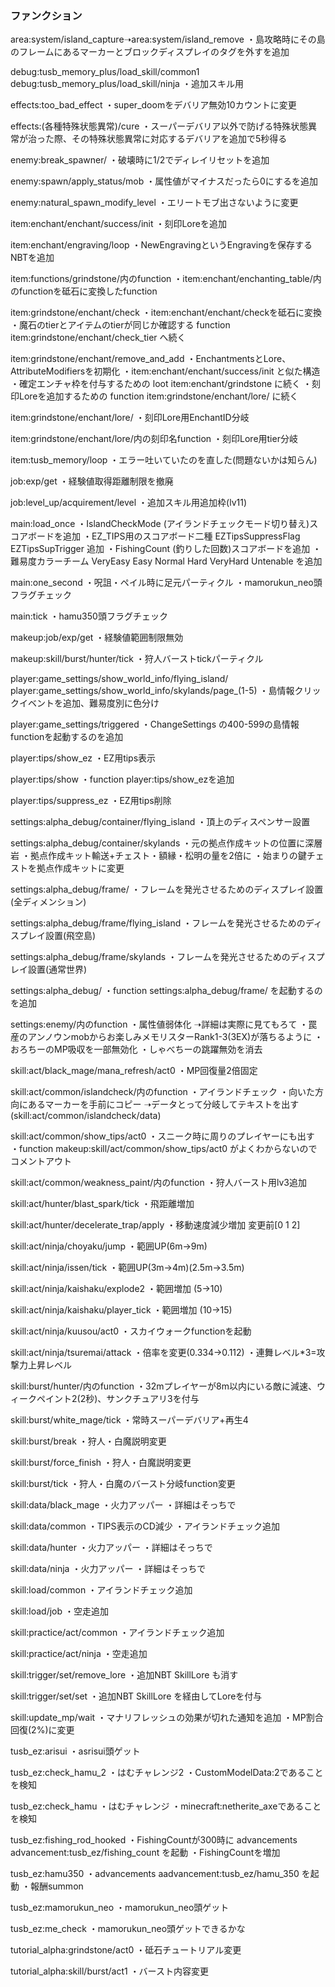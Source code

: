 ### ファンクション

area:system/island_capture➝area:system/island_remove
・島攻略時にその島のフレームにあるマーカーとブロックディスプレイのタグを外すを追加

debug:tusb_memory_plus/load_skill/common1
debug:tusb_memory_plus/load_skill/ninja
・追加スキル用

effects:too_bad_effect
・super_doomをデバリア無効10カウントに変更

effects:(各種特殊状態異常)/cure
・スーパーデバリア以外で防げる特殊状態異常が治った際、その特殊状態異常に対応するデバリアを追加で5秒得る

enemy:break_spawner/
・破壊時に1/2でディレイリセットを追加

enemy:spawn/apply_status/mob
・属性値がマイナスだったら0にするを追加

enemy:natural_spawn_modify_level
・エリートモブ出さないように変更

item:enchant/enchant/success/init
・刻印Loreを追加

item:enchant/engraving/loop
・NewEngravingというEngravingを保存するNBTを追加

item:functions/grindstone/内のfunction
・item:enchant/enchanting_table/内のfunctionを砥石に変換したfunction

item:grindstone/enchant/check
・item:enchant/enchant/checkを砥石に変換
・魔石のtierとアイテムのtierが同じか確認する function item:grindstone/enchant/check_tier へ続く

item:grindstone/enchant/remove_and_add
・EnchantmentsとLore、AttributeModifiersを初期化
・item:enchant/enchant/success/init と似た構造
・確定エンチャ枠を付与するための loot item:enchant/grindstone に続く
・刻印Loreを追加するための function item:grindstone/enchant/lore/ に続く

item:grindstone/enchant/lore/
・刻印Lore用EnchantID分岐

item:grindstone/enchant/lore/内の刻印名function
・刻印Lore用tier分岐

item:tusb_memory/loop
・エラー吐いていたのを直した(問題ないかは知らん)

job:exp/get
・経験値取得距離制限を撤廃

job:level_up/acquirement/level
・追加スキル用追加枠(lv11)

main:load_once
・IslandCheckMode (アイランドチェックモード切り替え)スコアボードを追加
・EZ_TIPS用のスコアボード二種 EZTipsSuppressFlag EZTipsSupTrigger 追加 
・FishingCount (釣りした回数)スコアボードを追加
・難易度カラーチーム VeryEasy Easy Normal Hard VeryHard Untenable を追加

main:one_second
・呪詛・ペイル時に足元パーティクル
・mamorukun_neo頭フラグチェック

main:tick
・hamu350頭フラグチェック

makeup:job/exp/get
・経験値範囲制限無効

makeup:skill/burst/hunter/tick
・狩人バーストtickパーティクル

player:game_settings/show_world_info/flying_island/
player:game_settings/show_world_info/skylands/page_(1-5)
・島情報クリックイベントを追加、難易度別に色分け

player:game_settings/triggered
・ChangeSettings の400-599の島情報functionを起動するのを追加

player:tips/show_ez
・EZ用tips表示

player:tips/show
・function player:tips/show_ezを追加

player:tips/suppress_ez
・EZ用tips削除

settings:alpha_debug/container/flying_island
・頂上のディスペンサー設置

settings:alpha_debug/container/skylands
・元の拠点作成キットの位置に深層岩
・拠点作成キット輸送+チェスト・額縁・松明の量を2倍に
・始まりの鍵チェストを拠点作成キットに変更

settings:alpha_debug/frame/
・フレームを発光させるためのディスプレイ設置(全ディメンション)

settings:alpha_debug/frame/flying_island
・フレームを発光させるためのディスプレイ設置(飛空島)

settings:alpha_debug/frame/skylands
・フレームを発光させるためのディスプレイ設置(通常世界)

settings:alpha_debug/
・function settings:alpha_debug/frame/ を起動するのを追加

settings:enemy/内のfunction
・属性値弱体化
➝詳細は実際に見てもろて
・罠産のアンノウンmobからお楽しみメモリスターRank1-3(3EX)が落ちるように
・おろちーのMP吸収を一部無効化
・しゃべちーの跳躍無効を消去

skill:act/black_mage/mana_refresh/act0
・MP回復量2倍固定

skill:act/common/islandcheck/内のfunction
・アイランドチェック
・向いた方向にあるマーカーを手前にコピー
➝データとって分岐してテキストを出す(skill:act/common/islandcheck/data)

skill:act/common/show_tips/act0
・スニーク時に周りのプレイヤーにも出す
・function makeup:skill/act/common/show_tips/act0 がよくわからないのでコメントアウト

skill:act/common/weakness_paint/内のfunction
・狩人バースト用lv3追加

skill:act/hunter/blast_spark/tick
・飛距離増加

skill:act/hunter/decelerate_trap/apply
・移動速度減少増加 変更前[0 1 2]

skill:act/ninja/choyaku/jump
・範囲UP(6m→9m)

skill:act/ninja/issen/tick
・範囲UP(3m→4m)(2.5m→3.5m)

skill:act/ninja/kaishaku/explode2
・範囲増加 (5→10)

skill:act/ninja/kaishaku/player_tick
・範囲増加 (10→15)

skill:act/ninja/kuusou/act0
・スカイウォークfunctionを起動

skill:act/ninja/tsuremai/attack
・倍率を変更(0.334→0.112)
・連舞レベル*3=攻撃力上昇レベル

skill:burst/hunter/内のfunction
・32mプレイヤーが8m以内にいる敵に減速、ウィークペイント2(2秒)、サンクチュアリ3を付与

skill:burst/white_mage/tick
・常時スーパーデバリア+再生4

skill:burst/break
・狩人・白魔説明変更

skill:burst/force_finish
・狩人・白魔説明変更

skill:burst/tick
・狩人・白魔のバースト分岐function変更

skill:data/black_mage
・火力アッパー
・詳細はそっちで

skill:data/common
・TIPS表示のCD減少
・アイランドチェック追加

skill:data/hunter
・火力アッパー
・詳細はそっちで

skill:data/ninja
・火力アッパー
・詳細はそっちで

skill:load/common
・アイランドチェック追加

skill:load/job
・空走追加

skill:practice/act/common
・アイランドチェック追加

skill:practice/act/ninja
・空走追加

skill:trigger/set/remove_lore
・追加NBT SkillLore も消す

skill:trigger/set/set
・追加NBT SkillLore を経由してLoreを付与

skill:update_mp/wait
・マナリフレッシュの効果が切れた通知を追加
・MP割合回復(2%)に変更

tusb_ez:arisui
・asrisui頭ゲット

tusb_ez:check_hamu_2
・はむチャレンジ2
・CustomModelData:2であることを検知

tusb_ez:check_hamu
・はむチャレンジ
・minecraft:netherite_axeであることを検知

tusb_ez:fishing_rod_hooked
・FishingCountが300時に advancements advancement:tusb_ez/fishing_count を起動
・FishingCountを増加

tusb_ez:hamu350
・advancements aadvancement:tusb_ez/hamu_350 を起動
・報酬summon

tusb_ez:mamorukun_neo
・mamorukun_neo頭ゲット

tusb_ez:me_check
・mamorukun_neo頭ゲットできるかな

tutorial_alpha:grindstone/act0
・砥石チュートリアル変更

tutorial_alpha:skill/burst/act1
・バースト内容変更
